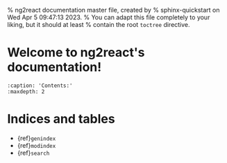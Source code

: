 % ng2react documentation master file, created by
% sphinx-quickstart on Wed Apr  5 09:47:13 2023.
% You can adapt this file completely to your liking, but it should at least
% contain the root `toctree` directive.

# Welcome to ng2react's documentation!

```{toctree}
:caption: 'Contents:'
:maxdepth: 2
```

# Indices and tables

- {ref}`genindex`
- {ref}`modindex`
- {ref}`search`
